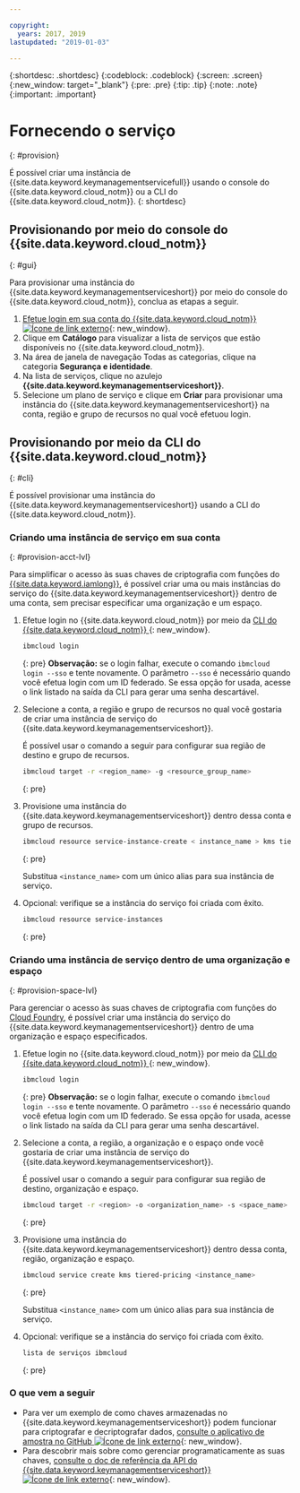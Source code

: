 ```yaml
---

copyright:
  years: 2017, 2019
lastupdated: "2019-01-03"

---
```


{:shortdesc: .shortdesc}
{:codeblock: .codeblock}
{:screen: .screen}
{:new_window: target="_blank"}
{:pre: .pre}
{:tip: .tip}
{:note: .note}
{:important: .important}

# Fornecendo o serviço
{: #provision}

É possível criar uma instância de {{site.data.keyword.keymanagementservicefull}} usando o console do {{site.data.keyword.cloud_notm}} ou a CLI do {{site.data.keyword.cloud_notm}}.
{: shortdesc}

## Provisionando por meio do console do {{site.data.keyword.cloud_notm}}
{: #gui}

Para provisionar uma instância do {{site.data.keyword.keymanagementserviceshort}} por meio do console do {{site.data.keyword.cloud_notm}}, conclua as etapas a seguir.

1. [Efetue login em sua conta do {{site.data.keyword.cloud_notm}}![Ícone de link externo](../../icons/launch-glyph.svg "Ícone de link externo")](https://{DomainName}){: new_window}.
2. Clique em **Catálogo** para visualizar a lista de serviços que estão disponíveis no {{site.data.keyword.cloud_notm}}.
3. Na área de janela de navegação Todas as categorias, clique na categoria **Segurança e identidade**.
4. Na lista de serviços, clique no azulejo **{{site.data.keyword.keymanagementserviceshort}}**.
5. Selecione um plano de serviço e clique em **Criar** para provisionar uma instância do
{{site.data.keyword.keymanagementserviceshort}} na conta, região e grupo de recursos no qual você efetuou login.

## Provisionando por meio da CLI do {{site.data.keyword.cloud_notm}}
{: #cli}

É possível provisionar uma instância do {{site.data.keyword.keymanagementserviceshort}} usando a CLI do {{site.data.keyword.cloud_notm}}. 

### Criando uma instância de serviço em sua conta
{: #provision-acct-lvl}

Para simplificar o acesso às suas chaves de criptografia com funções do [{{site.data.keyword.iamlong}}](/docs/iam/users_roles.html#iamusermanrol), é possível criar uma ou mais instâncias do serviço do {{site.data.keyword.keymanagementserviceshort}} dentro de uma conta, sem precisar especificar uma organização e um espaço. 

1. Efetue login no  {{site.data.keyword.cloud_notm}}  por meio da  [ CLI do {{site.data.keyword.cloud_notm}}  ](/docs/cli/index.html#overview){: new_window}.

    ```sh
    ibmcloud login 
    ```
    {: pre}
    **Observação:** se o login falhar, execute o comando `ibmcloud login --sso` e tente novamente. O parâmetro `--sso` é necessário quando você efetua login com um ID federado. Se essa opção for usada, acesse o link listado na saída da CLI para gerar uma senha descartável.

2. Selecione a conta, a região e grupo de recursos no qual você gostaria de criar uma instância de serviço do {{site.data.keyword.keymanagementserviceshort}}.

    É possível usar o comando a seguir para configurar sua região de destino e grupo de recursos.

    ```sh
    ibmcloud target -r <region_name> -g <resource_group_name>
    ```
    {: pre}

3. Provisione uma instância do {{site.data.keyword.keymanagementserviceshort}} dentro dessa conta e grupo de recursos.

    ```sh
    ibmcloud resource service-instance-create < instance_name > kms tiered-pricing
    ```
    {: pre}

    Substitua `<instance_name>` com um único alias para sua instância de serviço.

4. Opcional: verifique se a instância do serviço foi criada com êxito.

    ```sh
    ibmcloud resource service-instances
    ```
    {: pre}

### Criando uma instância de serviço dentro de uma organização e espaço
{: #provision-space-lvl}

Para gerenciar o acesso às suas chaves de criptografia com funções do [Cloud
Foundry](/docs/iam/cfaccess.html), é possível criar uma instância do serviço do {{site.data.keyword.keymanagementserviceshort}} dentro de
uma organização e espaço especificados.  

1. Efetue login no  {{site.data.keyword.cloud_notm}}  por meio da  [ CLI do {{site.data.keyword.cloud_notm}}  ](/docs/cli/index.html#overview){: new_window}.

    ```sh
    ibmcloud login 
    ```
    {: pre}
    **Observação:** se o login falhar, execute o comando `ibmcloud login --sso` e tente novamente. O parâmetro `--sso` é necessário quando você efetua login com um ID federado. Se essa opção for usada, acesse o link listado na saída da CLI para gerar uma senha descartável.

2. Selecione a conta, a região, a organização e o espaço onde você gostaria de criar uma instância de serviço do
{{site.data.keyword.keymanagementserviceshort}}.

    É possível usar o comando a seguir para configurar sua região de destino, organização e espaço.

    ```sh
    ibmcloud target -r <region> -o <organization_name> -s <space_name>
    ```
    {: pre}

3. Provisione uma instância do {{site.data.keyword.keymanagementserviceshort}} dentro dessa conta, região,
organização e espaço.

    ```sh
    ibmcloud service create kms tiered-pricing <instance_name>
    ```
    {: pre}

    Substitua `<instance_name>` com um único alias para sua instância de serviço.

4. Opcional: verifique se a instância do serviço foi criada com êxito.

    ```sh
    lista de serviços ibmcloud
    ```
    {: pre}


### O que vem a seguir

- Para ver um exemplo de como chaves armazenadas no {{site.data.keyword.keymanagementserviceshort}} podem funcionar para criptografar e decriptografar dados, [consulte o aplicativo de amostra no GitHub ![Ícone de link externo](../../icons/launch-glyph.svg "Ícone de link externo")](https://github.com/IBM-Bluemix/key-protect-helloworld-python){: new_window}.
- Para descobrir mais sobre como gerenciar programaticamente as suas chaves, [consulte o doc de referência da API do {{site.data.keyword.keymanagementserviceshort}} ![Ícone de link externo](../../icons/launch-glyph.svg "Ícone de link externo")](https://{DomainName}/apidocs/key-protect){: new_window}.
